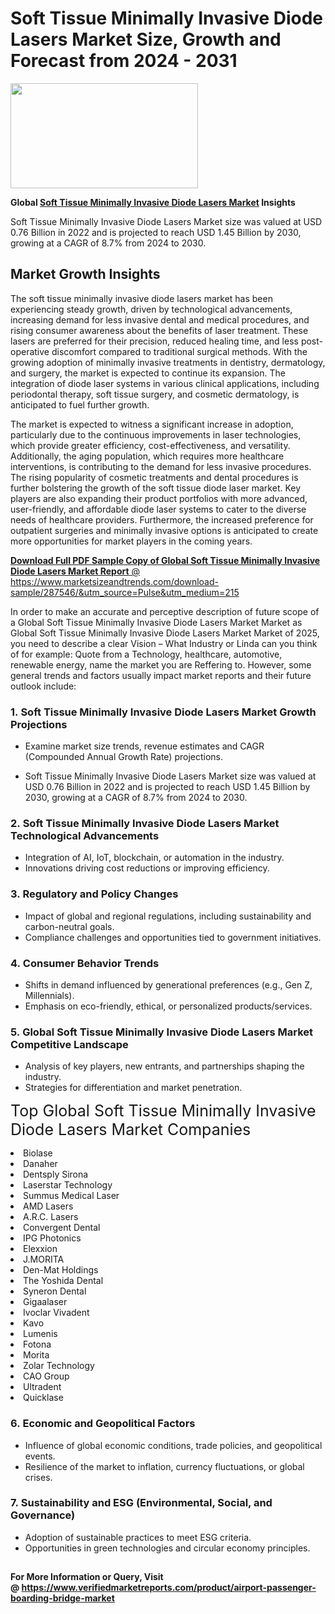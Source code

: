 <H1>Soft Tissue Minimally Invasive Diode Lasers Market Size, Growth and Forecast from 2024 - 2031</H1><img class="aligncenter size-medium wp-image-584254" src="https://thirdeyenews.in/wp-content/uploads/2024/09/Global-Market-Research-300x168.jpeg" alt="" width="300" height="168" /><p><strong>Global&nbsp;<a href="https://www.marketsizeandtrends.com/download-sample/287546/&amp;utm_source=Pulse&amp;utm_medium=215">Soft Tissue Minimally Invasive Diode Lasers Market</a> Insights</strong></p><p>Soft Tissue Minimally Invasive Diode Lasers Market size was valued at USD 0.76 Billion in 2022 and is projected to reach USD 1.45 Billion by 2030, growing at a CAGR of 8.7% from 2024 to 2030.</p><p><h2>Market Growth Insights</h2> <p>The soft tissue minimally invasive diode lasers market has been experiencing steady growth, driven by technological advancements, increasing demand for less invasive dental and medical procedures, and rising consumer awareness about the benefits of laser treatment. These lasers are preferred for their precision, reduced healing time, and less post-operative discomfort compared to traditional surgical methods. With the growing adoption of minimally invasive treatments in dentistry, dermatology, and surgery, the market is expected to continue its expansion. The integration of diode laser systems in various clinical applications, including periodontal therapy, soft tissue surgery, and cosmetic dermatology, is anticipated to fuel further growth.</p> <p><a href="#"></a></p> <p>The market is expected to witness a significant increase in adoption, particularly due to the continuous improvements in laser technologies, which provide greater efficiency, cost-effectiveness, and versatility. Additionally, the aging population, which requires more healthcare interventions, is contributing to the demand for less invasive procedures. The rising popularity of cosmetic treatments and dental procedures is further bolstering the growth of the soft tissue diode laser market. Key players are also expanding their product portfolios with more advanced, user-friendly, and affordable diode laser systems to cater to the diverse needs of healthcare providers. Furthermore, the increased preference for outpatient surgeries and minimally invasive options is anticipated to create more opportunities for market players in the coming years.</p> <p><a href="#"></p><p><span class=""><strong>Download Full PDF Sample Copy of Global Soft Tissue Minimally Invasive Diode Lasers Market Report</strong> @ <a href="https://www.marketsizeandtrends.com/download-sample/287546/&amp;utm_source=Pulse&amp;utm_medium=215" target="_blank">https://www.marketsizeandtrends.com/download-sample/287546/&amp;utm_source=Pulse&amp;utm_medium=215</a></span></p><p>In order to make an accurate and perceptive description of future scope of a Global&nbsp;Soft Tissue Minimally Invasive Diode Lasers Market Market as Global&nbsp;Soft Tissue Minimally Invasive Diode Lasers Market Market of 2025, you need to describe a clear Vision &ndash; What Industry or Linda can you think of for example: Quote from a Technology, healthcare, automotive, renewable energy, name the market you are Reffering to. However, some general trends and factors usually impact market reports and their future outlook include:</p><h3>1.&nbsp;<strong>Soft Tissue Minimally Invasive Diode Lasers Market Growth Projections</strong></h3><ul><li>Examine market size trends, revenue estimates and CAGR (Compounded Annual Growth Rate) projections.</li><li><p>Soft Tissue Minimally Invasive Diode Lasers Market size was valued at USD 0.76 Billion in 2022 and is projected to reach USD 1.45 Billion by 2030, growing at a CAGR of 8.7% from 2024 to 2030.</p></li></ul><h3>2.&nbsp;<strong>Soft Tissue Minimally Invasive Diode Lasers Market Technological Advancements</strong></h3><ul><li>Integration of AI, IoT, blockchain, or automation in the industry.</li><li>Innovations driving cost reductions or improving efficiency.</li></ul><h3>3.&nbsp;<strong>Regulatory and Policy Changes</strong></h3><ul><li>Impact of global and regional regulations, including sustainability and carbon-neutral goals.</li><li>Compliance challenges and opportunities tied to government initiatives.</li></ul><h3>4.&nbsp;<strong>Consumer Behavior Trends</strong></h3><ul><li>Shifts in demand influenced by generational preferences (e.g., Gen Z, Millennials).</li><li>Emphasis on eco-friendly, ethical, or personalized products/services.</li></ul><h3>5.&nbsp;<strong>Global Soft Tissue Minimally Invasive Diode Lasers Market Competitive Landscape</strong></h3><ul><li>Analysis of key players, new entrants, and partnerships shaping the industry.</li><li>Strategies for differentiation and market penetration.</li></ul><p data-pm-slice="1 1 []"><span style="color: inherit; font-family: inherit; font-size: 25px;">Top Global Soft Tissue Minimally Invasive Diode Lasers Market Companies</span></p><div class="" data-test-id=""><p><li>Biolase</li><li> Danaher</li><li> Dentsply Sirona</li><li> Laserstar Technology</li><li> Summus Medical Laser</li><li> AMD Lasers</li><li> A.R.C. Lasers</li><li> Convergent Dental</li><li> IPG Photonics</li><li> Elexxion</li><li> J.MORITA</li><li> Den-Mat Holdings</li><li> The Yoshida Dental</li><li> Syneron Dental</li><li> Gigaalaser</li><li> Ivoclar Vivadent</li><li> Kavo</li><li> Lumenis</li><li> Fotona</li><li> Morita</li><li> Zolar Technology</li><li> CAO Group</li><li> Ultradent</li><li> Quicklase</li></p></div><h3>6.&nbsp;<strong>Economic and Geopolitical Factors</strong></h3><ul><li>Influence of global economic conditions, trade policies, and geopolitical events.</li><li>Resilience of the market to inflation, currency fluctuations, or global crises.</li></ul><h3>7.&nbsp;<strong>Sustainability and ESG (Environmental, Social, and Governance)</strong></h3><ul><li>Adoption of sustainable practices to meet ESG criteria.</li><li>Opportunities in green technologies and circular economy principles.</li></ul><h2><strong style="font-size: 14px;">For More Information or Query, Visit @&nbsp;</strong><a style="background-color: #ffffff; font-size: 14px;" href="https://www.marketsizeandtrends.com/report/soft-tissue-minimally-invasive-diode-lasers-market/" target="_blank">https://www.verifiedmarketreports.com/product/airport-passenger-boarding-bridge-market</a></h2>
